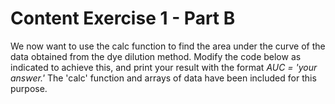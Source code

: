 # Content Exercise 1 - Part B
We now want to use the calc function to find the area under the curve of the data obtained from the dye dilution method. Modify the code below as indicated to achieve this, and print your result with the format *AUC = 'your answer.'* The 'calc' function and arrays of data have been included for this purpose. 
